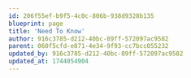 ```yaml
---
id: 206f55ef-b9f5-4c0c-806b-938d9328b135
blueprint: page
title: 'Need To Know'
author: 916c3785-d212-40bc-89ff-572097ac9582
parent: 060f5cfd-e871-4e34-9f93-cc7bcc055232
updated_by: 916c3785-d212-40bc-89ff-572097ac9582
updated_at: 1744054904
---
```

